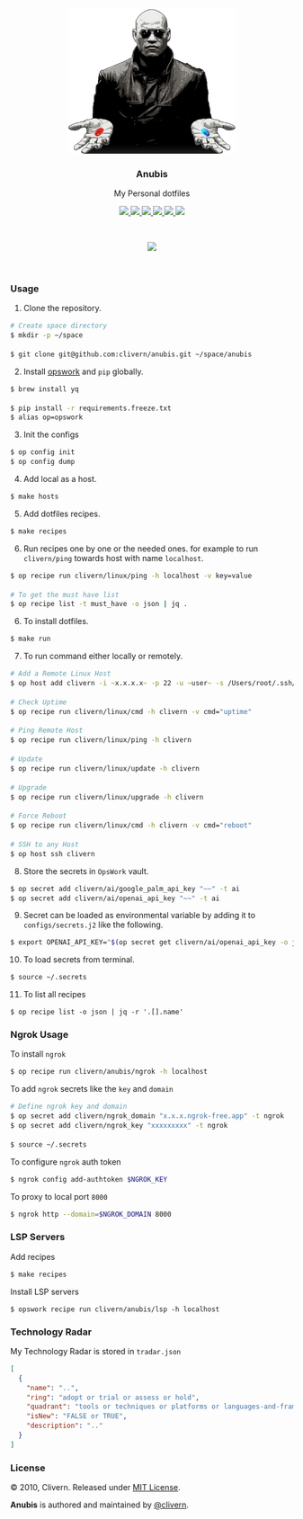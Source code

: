 <p align="center">
    <img src="https://raw.githubusercontent.com/clivern/anubis/main/static/logo.png" width="300" />
    <h3 align="center">Anubis</h3>
    <p align="center">My Personal dotfiles</p>
    <p align="center">
        <a href="https://github.com/Clivern/Anubis/actions/workflows/ci.yml">
           <img src="https://github.com/Clivern/Anubis/actions/workflows/ci.yml/badge.svg?branch=main"/>
        </a>
        <a href="https://clivern.betteruptime.com/">
           <img src="https://uptime.betterstack.com/status-badges/v2/monitor/1evgt.svg"/>
        </a>
        <a href="https://pypi.org/project/opswork/">
            <img src="https://img.shields.io/badge/Built_with-OpsWork-blue"/>
        </a>
        <a href="https://radar.thoughtworks.com/?documentId=https%3A%2F%2Fraw.githubusercontent.com%2FClivern%2FAnubis%2Fmain%2Ftradar.json">
            <img src="https://img.shields.io/badge/Technology-Radar-green.svg">
        </a>
        <a href="https://github.com/Clivern/Anubis/releases">
            <img src="https://img.shields.io/badge/Version-5.3.0-1abc9c.svg">
        </a>
        <a href="https://github.com/Clivern/Anubis/blob/master/LICENSE">
            <img src="https://img.shields.io/badge/LICENSE-MIT-blue.svg">
        </a>
    </p>
    <br/>
    <p align="center">
	     <img src="https://raw.githubusercontent.com/clivern/anubis/main/static/shot_01.png" width="600" />
	</p>
</p>
<br/>


### Usage

1. Clone the repository.

```zsh
# Create space directory
$ mkdir -p ~/space

$ git clone git@github.com:clivern/anubis.git ~/space/anubis
```

2. Install [opswork](https://pypi.org/project/opswork/) and `pip` globally.

```zsh
$ brew install yq

$ pip install -r requirements.freeze.txt
$ alias op=opswork
```

3. Init the configs

```zsh
$ op config init
$ op config dump
```

4. Add local as a host.

```zsh
$ make hosts
```

5. Add dotfiles recipes.

```zsh
$ make recipes
```

6. Run recipes one by one or the needed ones. for example to run `clivern/ping` towards host with name `localhost`.

```zsh
$ op recipe run clivern/linux/ping -h localhost -v key=value

# To get the must have list
$ op recipe list -t must_have -o json | jq .
```

6. To install dotfiles.

```zsh
$ make run
```

7. To run command either locally or remotely.

```zsh
# Add a Remote Linux Host
$ op host add clivern -i ~x.x.x.x~ -p 22 -u ~user~ -s /Users/root/.ssh/id_rsa.pem

# Check Uptime
$ op recipe run clivern/linux/cmd -h clivern -v cmd="uptime"

# Ping Remote Host
$ op recipe run clivern/linux/ping -h clivern

# Update
$ op recipe run clivern/linux/update -h clivern

# Upgrade
$ op recipe run clivern/linux/upgrade -h clivern

# Force Reboot
$ op recipe run clivern/linux/cmd -h clivern -v cmd="reboot"

# SSH to any Host
$ op host ssh clivern
```

8. Store the secrets in `OpsWork` vault.

```zsh
$ op secret add clivern/ai/google_palm_api_key "~~" -t ai
$ op secret add clivern/ai/openai_api_key "~~" -t ai
```

9. Secret can be loaded as environmental variable by adding it to `configs/secrets.j2` like the following.

```zsh
$ export OPENAI_API_KEY="$(op secret get clivern/ai/openai_api_key -o json | jq -r '.[0].value')"
```

10. To load secrets from terminal.

```zsh
$ source ~/.secrets
```

11. To list all recipes

```
$ op recipe list -o json | jq -r '.[].name'
```


### Ngrok Usage

To install `ngrok`

```zsh
$ op recipe run clivern/anubis/ngrok -h localhost
```

To add `ngrok` secrets like the `key` and `domain`

```zsh
# Define ngrok key and domain
$ op secret add clivern/ngrok_domain "x.x.x.ngrok-free.app" -t ngrok
$ op secret add clivern/ngrok_key "xxxxxxxxx" -t ngrok

$ source ~/.secrets
```

To configure `ngrok` auth token

```zsh
$ ngrok config add-authtoken $NGROK_KEY
```

To proxy to local port `8000`

```zsh
$ ngrok http --domain=$NGROK_DOMAIN 8000
```


### LSP Servers

Add recipes

```zsh
$ make recipes
```

Install LSP servers

```
$ opswork recipe run clivern/anubis/lsp -h localhost
```


### Technology Radar

My Technology Radar is stored in `tradar.json`

```json
[
  {
    "name": "..",
    "ring": "adopt or trial or assess or hold",
    "quadrant": "tools or techniques or platforms or languages-and-frameworks",
    "isNew": "FALSE or TRUE",
    "description": ".."
  }
]
```


### License

© 2010, Clivern. Released under [MIT License](https://opensource.org/licenses/mit-license.php).

**Anubis** is authored and maintained by [@clivern](http://github.com/clivern).
